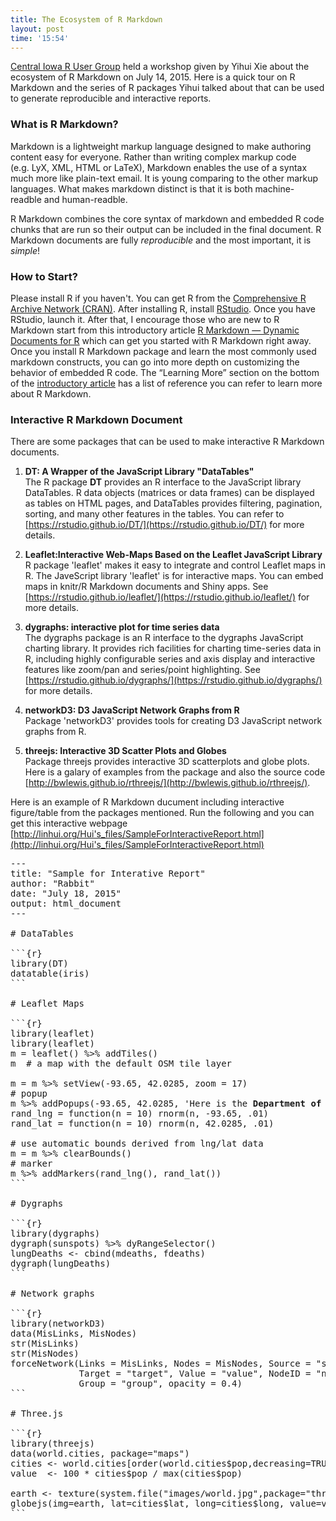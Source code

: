 ```yaml
---
title: The Ecosystem of R Markdown
layout: post
time: '15:54'
---
```


[Central Iowa R User Group](http://www.cirug.com) held a workshop given by Yihui Xie about the ecosystem of R Markdown on July 14, 2015. Here is a quick tour on R Markdown and the series of R packages Yihui talked about that can be used to generate reproducible and interactive reports.

### What is R Markdown?

Markdown is a lightweight markup language designed to make authoring content easy for everyone. Rather than writing complex markup code (e.g. LyX, XML,  HTML or LaTeX), Markdown enables the use of a syntax much more like plain-text email.  It is young comparing to the other markup languages. What makes markdown distinct is that it is both machine-readble and human-readble.

R Markdown combines the core syntax of markdown and embedded R code chunks that are run so their output can be included in the final document. R Markdown documents are fully _reproducible_ and the most important, it is _simple_!

### How to Start?

Please install R if you haven't. You can get R from the [Comprehensive R Archive Network (CRAN)](https://cran.r-project.org). After installing R, install [RStudio](https://www.rstudio.com). Once you have RStudio, launch it. After that, I encourage those who are new to R Markdown start from this introductory article [R Markdown — Dynamic Documents for R](http://rmarkdown.rstudio.com) which can get you started with R Markdown right away. Once you install R Markdown package and learn the most commonly used markdown constructs, you can go into more depth on customizing the behavior of embedded R code. The “Learning More” section on the bottom of the [introductory article](http://rmarkdown.rstudio.com) has a list of reference you can refer to learn more about R Markdown. 


### Interactive R Markdown Document

There are some packages that can be used to make interactive R Markdown documents. 

1. **DT: A Wrapper of the JavaScript Library "DataTables"** <br>
The R package **DT** provides an R interface to the JavaScript library DataTables. R data objects (matrices or data frames) can be displayed as tables on HTML pages, and DataTables provides filtering, pagination, sorting, and many other features in the tables. You can refer to [https://rstudio.github.io/DT/](https://rstudio.github.io/DT/) for more details.

2. **Leaflet:Interactive Web-Maps Based on the Leaflet JavaScript Library** <br>
R package 'leaflet' makes it easy to integrate and control Leaflet maps in R. The JaveScript library 'leaflet' is for interactive maps. You can embed maps in knitr/R Markdown documents and Shiny apps.  See [https://rstudio.github.io/leaflet/](https://rstudio.github.io/leaflet/) for more details.

3. **dygraphs: interactive plot for time series data** <br>
The dygraphs package is an R interface to the dygraphs JavaScript charting library. It provides rich facilities for charting time-series data in R, including highly configurable series and axis display and interactive features like zoom/pan and series/point highlighting.
See [https://rstudio.github.io/dygraphs/](https://rstudio.github.io/dygraphs/) for more details.

4. **networkD3: D3 JavaScript Network Graphs from R** <br>
Package 'networkD3' provides tools for creating D3 JavaScript network graphs from R.

5. **threejs: Interactive 3D Scatter Plots and Globes** <br>
Package threejs provides interactive 3D scatterplots and globe plots. Here is a galary of examples from the package and also the source code [http://bwlewis.github.io/rthreejs/](http://bwlewis.github.io/rthreejs/).

Here is an example of R Markdown ducument including interactive figure/table from the packages mentioned. Run the following and you can get this interactive webpage [http://linhui.org/Hui's_files/SampleForInteractiveReport.html](http://linhui.org/Hui's_files/SampleForInteractiveReport.html)

<pre>
---
title: "Sample for Interative Report"
author: "Rabbit"
date: "July 18, 2015"
output: html_document
---

# DataTables

```{r}
library(DT)
datatable(iris)
```

# Leaflet Maps

```{r}
library(leaflet)
library(leaflet)
m = leaflet() %>% addTiles()
m  # a map with the default OSM tile layer

m = m %>% setView(-93.65, 42.0285, zoom = 17)
# popup
m %>% addPopups(-93.65, 42.0285, 'Here is the <b>Department of Statistics</b>, ISU')
rand_lng = function(n = 10) rnorm(n, -93.65, .01)
rand_lat = function(n = 10) rnorm(n, 42.0285, .01)

# use automatic bounds derived from lng/lat data
m = m %>% clearBounds()
# marker
m %>% addMarkers(rand_lng(), rand_lat())
```

# Dygraphs

```{r}
library(dygraphs)
dygraph(sunspots) %>% dyRangeSelector()
lungDeaths <- cbind(mdeaths, fdeaths)
dygraph(lungDeaths)
```

# Network graphs

```{r}
library(networkD3)
data(MisLinks, MisNodes)
str(MisLinks)
str(MisNodes)
forceNetwork(Links = MisLinks, Nodes = MisNodes, Source = "source",
             Target = "target", Value = "value", NodeID = "name",
             Group = "group", opacity = 0.4)
```

# Three.js

```{r}
library(threejs)
data(world.cities, package="maps")
cities <- world.cities[order(world.cities$pop,decreasing=TRUE)[1:1000],]
value  <- 100 * cities$pop / max(cities$pop)

earth <- texture(system.file("images/world.jpg",package="threejs"))
globejs(img=earth, lat=cities$lat, long=cities$long, value=value)
```

</pre>
